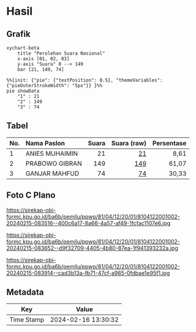 # Hasil

## Grafik

```mermaid
xychart-beta
    title "Perolehan Suara Nasional"
    x-axis [01, 02, 03]
    y-axis "Suara" 0 --> 149
    bar [21, 149, 74]
```

```mermaid
%%{init: {"pie": {"textPosition": 0.5}, "themeVariables": {"pieOuterStrokeWidth": "5px"}} }%%
pie showData
    "1" : 21
    "2" : 149
    "3" : 74
```

## Tabel

| No. | Nama Paslon    | Suara | Suara (raw) | Persentase |
|:--- |:-------------- | -----:| -----------:| ----------:|
| 1   | ANIES MUHAIMIN | 21    | [21][p-1]   | 8,61       |
| 2   | PRABOWO GIBRAN | 149   | [149][p-2]  | 61,07      |
| 3   | GANJAR MAHFUD  | 74    | [74][p-3]   | 30,33      |


[p-1]: https://github.com/gigit-pemilu/pemilu-2024/blob/main/pilpres/hitung-suara/sub/81-maluku/sub/04-buru/sub/12-waelata/sub/2001-waelo/sub/002-tps/sub/paslon-1.txt
[p-2]: https://github.com/gigit-pemilu/pemilu-2024/blob/main/pilpres/hitung-suara/sub/81-maluku/sub/04-buru/sub/12-waelata/sub/2001-waelo/sub/002-tps/sub/paslon-2.txt
[p-3]: https://github.com/gigit-pemilu/pemilu-2024/blob/main/pilpres/hitung-suara/sub/81-maluku/sub/04-buru/sub/12-waelata/sub/2001-waelo/sub/002-tps/sub/paslon-3.txt

## Foto C Plano

https://sirekap-obj-formc.kpu.go.id/ba6b/pemilu/ppwp/81/04/12/20/01/8104122001002-20240215-083516--400c6a17-8a66-4a57-af49-1fcfac1107e6.jpg

https://sirekap-obj-formc.kpu.go.id/ba6b/pemilu/ppwp/81/04/12/20/01/8104122001002-20240215-083652--d9f32709-4405-4b80-87ea-1f941393232a.jpg

https://sirekap-obj-formc.kpu.go.id/ba6b/pemilu/ppwp/81/04/12/20/01/8104122001002-20240215-083914--cad3b13a-fb71-47cf-a985-0fdbae1e95f1.jpg


## Metadata

| Key        | Value               |
| ---------- | ------------------- |
| Time Stamp | 2024-02-16 13:30:32 |



